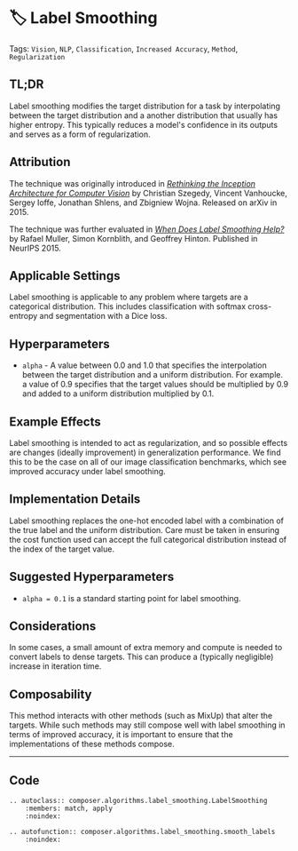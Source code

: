 # 🏷️ Label Smoothing

Tags: `Vision`, `NLP`, `Classification`, `Increased Accuracy`, `Method`, `Regularization`

## TL;DR

Label smoothing modifies the target distribution for a task by interpolating between the target distribution and a another distribution that usually has higher entropy. This typically reduces a model's confidence in its outputs and serves as a form of regularization.

## Attribution

The technique was originally introduced in *[Rethinking the Inception Architecture for Computer Vision](https://arxiv.org/abs/1512.00567)* by Christian Szegedy, Vincent Vanhoucke, Sergey Ioffe, Jonathan Shlens, and Zbigniew Wojna. Released on arXiv in 2015.

The technique was further evaluated in *[When Does Label Smoothing Help?](https://arxiv.org/abs/1906.02629)* by Rafael Muller, Simon Kornblith, and Geoffrey Hinton. Published in NeurIPS 2015.

## Applicable Settings

Label smoothing is applicable to any problem where targets are a categorical distribution. This includes classification with softmax cross-entropy and segmentation with a Dice loss.

## Hyperparameters

- `alpha` - A value between 0.0 and 1.0 that specifies the interpolation between the target distribution and a uniform distribution. For example. a value of 0.9 specifies that the target values should be multiplied by 0.9 and added to a uniform distribution multiplied by 0.1.

## Example Effects

Label smoothing is intended to act as regularization, and so possible effects are changes (ideally improvement) in generalization performance. We find this to be the case on all of our image classification benchmarks, which see improved accuracy under label smoothing.

## Implementation Details

Label smoothing replaces the one-hot encoded label with a combination of the true label and the uniform distribution. Care must be taken in ensuring the cost function used can accept the full categorical distribution instead of the index of the target value.

## Suggested Hyperparameters

- `alpha = 0.1` is a standard starting point for label smoothing.

## Considerations

In some cases, a small amount of extra memory and compute is needed to convert labels to dense targets. This can produce a (typically negligible) increase in iteration time.

## Composability

This method interacts with other methods (such as MixUp) that alter the targets. While such methods may still compose well with label smoothing in terms of improved accuracy, it is important to ensure that the implementations of these methods compose.


---

## Code

```{eval-rst}
.. autoclass:: composer.algorithms.label_smoothing.LabelSmoothing
    :members: match, apply
    :noindex:

.. autofunction:: composer.algorithms.label_smoothing.smooth_labels
    :noindex:
```
